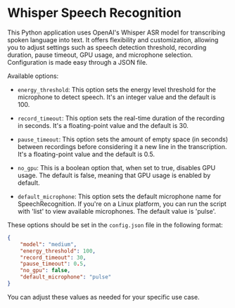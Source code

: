 # Whisper Speech Recognition

This Python application uses OpenAI's Whisper ASR model for transcribing spoken language into text. It offers flexibility and customization, allowing you to adjust settings such as speech detection threshold, recording duration, pause timeout, GPU usage, and microphone selection. Configuration is made easy through a JSON file. 

Available options:

- `energy_threshold`: This option sets the energy level threshold for the microphone to detect speech. It's an integer value and the default is 100.

- `record_timeout`: This option sets the real-time duration of the recording in seconds. It's a floating-point value and the default is 30.

- `pause_timeout`: This option sets the amount of empty space (in seconds) between recordings before considering it a new line in the transcription. It's a floating-point value and the default is 0.5.

- `no_gpu`: This is a boolean option that, when set to true, disables GPU usage. The default is false, meaning that GPU usage is enabled by default.

- `default_microphone`: This option sets the default microphone name for SpeechRecognition. If you're on a Linux platform, you can run the script with 'list' to view available microphones. The default value is 'pulse'.

These options should be set in the `config.json` file in the following format:

```json
{
    "model": "medium",
    "energy_threshold": 100,
    "record_timeout": 30,
    "pause_timeout": 0.5,
    "no_gpu": false,
    "default_microphone": "pulse"
}
```

You can adjust these values as needed for your specific use case.